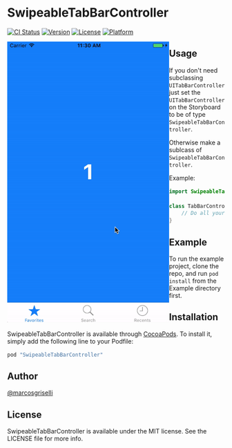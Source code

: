 # SwipeableTabBarController

[![CI Status](http://img.shields.io/travis/marcosgriselli/SwipeableTabBarController.svg?style=flat)](https://travis-ci.org/marcosgriselli/SwipeableTabBarController)
[![Version](https://img.shields.io/cocoapods/v/SwipeableTabBarController.svg?style=flat)](http://cocoapods.org/pods/SwipeableTabBarController)
[![License](https://img.shields.io/cocoapods/l/SwipeableTabBarController.svg?style=flat)](http://cocoapods.org/pods/SwipeableTabBarController)
[![Platform](https://img.shields.io/cocoapods/p/SwipeableTabBarController.svg?style=flat)](http://cocoapods.org/pods/SwipeableTabBarController)

<a href="url"><img src="./SwipeableTabBarController.gif" align="left" height="650" width="375" ></a>

## Usage 

If you don't need subclassing `UITabBarController` just set the `UITabBarController` on the Storyboard to be of type `SwipeableTabBarController`.

Otherwise make a sublcass of `SwipeableTabBarController`. 

Example:

```swift
import SwipeableTabBarController

class TabBarController: SwipeableTabBarController {
    // Do all your subclassing as a regular UITabBarController.
}
```

## Example

To run the example project, clone the repo, and run `pod install` from the Example directory first.

## Installation

SwipeableTabBarController is available through [CocoaPods](http://cocoapods.org). To install
it, simply add the following line to your Podfile:

```ruby
pod "SwipeableTabBarController"
```

## Author

[@marcosgriselli](https://twitter.com/marcosgriselli) 

## License

SwipeableTabBarController is available under the MIT license. See the LICENSE file for more info.
